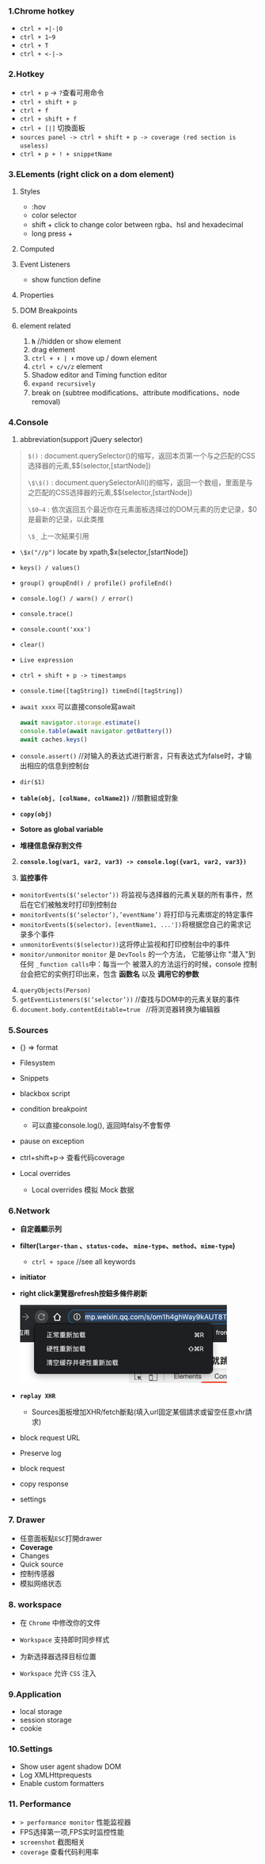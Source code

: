 ### 1.Chrome hotkey
- `ctrl + +|-|0`
- `ctrl + 1~9`
- `ctrl + T`
- `ctrl + <-|->`

### 2.Hotkey
- `ctrl + p` -> `?`查看可用命令
- `ctrl + shift + p`
- `ctrl + f`
- `ctrl + shift + f`
- `ctrl + [|]` 切換面板
- `sources panel -> ctrl + shift + p -> coverage (red section is useless)`
- `ctrl + p + ! + snippetName`

### 3.ELements (right click on a dom element)
1. Styles
   - :hov
   - color selector
   - shift + click to change color between rgba、hsl and hexadecimal
   - long press +
   
2. Computed

3. Event Listeners
   
    - show function define
    
4. Properties

5. DOM Breakpoints

6. element related

    1. **`h`** //hidden or show element
    2. drag element
    3. `ctrl + ⬆ | ⬇` move up / down element
    4. `ctrl + c/v/z` element
    5. Shadow editor and Timing function editor
    6. `expand recursively`
    7. break on (subtree modifications、attribute modifications、node removal)

### 4.Console
1. abbreviation(support jQuery selector)
  > `$()` : document.querySelector()的缩写，返回本页第一个与之匹配的CSS选择器的元素,$$(selector,[startNode])
  >
  > `\$\$()` : document.querySelectorAll()的缩写，返回一个数组，里面是与之匹配的CSS选择器的元素,$$(selector,[startNode])
  >
  > `\$0–4` : 依次返回五个最近你在元素面板选择过的DOM元素的历史记录，$0是最新的记录，以此类推
  >
  > `\$_`  上一次結果引用

- `\$x("//p")`     locate by xpath,$x(selector,[startNode])

-  `keys() / values()`

- `group() groupEnd() / profile() profileEnd()`

- `console.log() / warn() / error()`

- `console.trace()`

- `console.count('xxx')`

- `clear()`

- `Live expression`

- `ctrl + shift + p -> timestamps`

- `console.time([tagString]) timeEnd([tagString])`

- `await xxxx` 可以直接console寫await

    ```javascript
    await navigator.storage.estimate()
    console.table(await navigator.getBattery())
    await caches.keys()
    ```

- `console.assert()` //对输入的表达式进行断言，只有表达式为false时，才输出相应的信息到控制台

- `dir($1)`

- **`table(obj, [colName, colName2])`**  //類數組或對象

- **`copy(obj)`**

- **Sotore as global variable**

- **堆棧信息保存到文件**
2. **`console.log(var1, var2, var3) -> console.log({var1, var2, var3})`**

3. **监控事件**

- `monitorEvents($(‘selector’))` 将监视与选择器的元素关联的所有事件，然后在它们被触发时打印到控制台
- `monitorEvents($(‘selector’),’eventName’)` 将打印与元素绑定的特定事件
- `monitorEvents($(selector)，[eventName1, ...'])`将根据您自己的需求记录多个事件
- `unmonitorEvents($(selector))`这将停止监视和打印控制台中的事件
- `monitor/unmonitor` `monitor` 是 `DevTools` 的一个方法， 它能够让你 "潜入"到任何 `_function calls`中：每当一个 被潜入的方法运行的时候，console 控制台会把它的实例打印出来，包含 **函数名** 以及 **调用它的参数** 

4. `queryObjects(Person)`
5. `getEventListeners($(‘selector’))` //查找与DOM中的元素关联的事件
6. `document.body.contentEditable=true `   //将浏览器转换为编辑器

### 5.Sources
- {} => format

- Filesystem

- Snippets

- blackbox script

- condition breakpoint
  
    - 可以直接console.log(), 返回時falsy不會暫停
    
- pause on exception

- ctrl+shift+p-> 查看代码coverage

- Local overrides

    - Local overrides 模拟 Mock 数据

### 6.Network
- **自定義顯示列**

- **filter(`larger-than` 、`status-code`、 `mine-type`、`method`、`mime-type`)**
  
    - `ctrl + space` //see all keywords
    
- **initiator**

- **right click瀏覽器refresh按鈕多條件刷新**

    ![](./images/chrome.png)

- **`replay XHR`**
  
    - Sources面板增加XHR/fetch斷點(填入url固定某個請求或留空任意xhr請求)
    
- block request  URL

- Preserve log

- block request

- copy response

- settings

### 7. Drawer

- 任意面板點`ESC`打開drawer
- **Coverage**
- Changes
- Quick source
- 控制传感器
- 模拟网络状态

### 8. workspace

- 在 `Chrome` 中修改你的文件

- `Workspace` 支持即时同步样式

- 为新选择器选择目标位置

- `Workspace` 允许 `CSS` 注入

### 9.Application
- local storage
- session storage
- cookie

### 10.Settings
- Show user agent shadow DOM
- Log XMLHttprequests
- Enable custom formatters

### 11. Performance

- `> performance monitor`  性能监视器
- FPS选择第一项,FPS实时监控性能
- `screenshot` 截图相关
- `coverage`  查看代码利用率